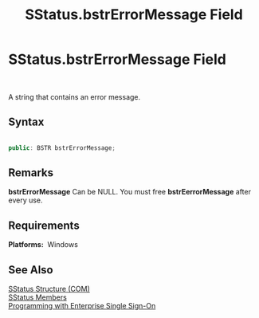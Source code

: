 ﻿---
title: SStatus.bstrErrorMessage Field
TOCTitle: SStatus.bstrErrorMessage Field
ms:assetid: 65b4d7b7-6482-428e-ad40-e33bcb29d61c
ms:mtpsurl: https://msdn.microsoft.com/en-us/library/Aa771250(v=BTS.80)
ms:contentKeyID: 51528548
ms.date: 08/30/2017
mtps_version: v=BTS.80
dev_langs:
- c++
---

# SStatus.bstrErrorMessage Field

 

A string that contains an error message.

## Syntax

``` c++
  
public: BSTR bstrErrorMessage;  
```

## Remarks

**bstrErrorMessage** Can be NULL. You must free **bstrEerrorMessage** after every use.

## Requirements

**Platforms:**  Windows

## See Also

[SStatus Structure (COM)](sstatus-structure-com.md)  
[SStatus Members](sstatus-members.md)  
[Programming with Enterprise Single Sign-On](https://msdn.microsoft.com/library/aa704508\(v=bts.80\))

